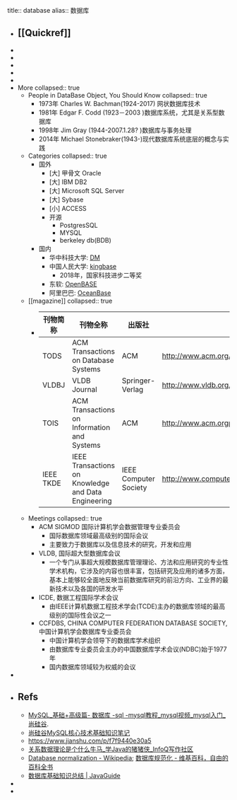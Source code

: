 title:: database
alias:: 数据库

- ## [[Quickref]]
-
-
-
-
-
- More
  collapsed:: true
  - People in DataBase Object,  You Should Know
    collapsed:: true
    - 1973年 Charles W. Bachman(1924-2017) 网状数据库技术
    - 1981年 Edgar F. Codd (1923－2003 )数据库系统，尤其是关系型数据库
    - 1998年 Jim Gray (1944-2007.1.28? )数据库与事务处理
    - 2014年 Michael Stonebraker(1943-)现代数据库系统底层的概念与实践
  - Categories
    collapsed:: true
    - 国外
      - [大] 甲骨文 Oracle
      - [大] IBM DB2
      - [大] Microsoft SQL Server
      - [大] Sybase
      - [小] ACCESS
      - 开源
        - PostgresSQL
        - MYSQL
        - berkeley db(BDB)
    - 国内
      - 华中科技大学: [DM](http://www.dameng.com/)
      - 中国人民大学: [kingbase](http://www.kingbase.com.cn)
        - 2018年，国家科技进步二等奖
      - 东软: [OpenBASE](http://www.openbase.com.cn)
      - 阿里巴巴: [OceanBase](http://code.taobao.org/p/OceanBase/src/)
  - [[magazine]]
    collapsed:: true
    - | 刊物简称  | 刊物全称                                            | 出版社                | 网址                                                 |
      | --------- | --------------------------------------------------- | --------------------- | ---------------------------------------------------- |
      | TODS      | ACM Transactions on Database Systems                | ACM                   | http://www.acm.org/tods/                             |
      | VLDBJ     | VLDB Journal                                        | Springer- Verlag      | http://www.vldb.org/dblp/db/journals/vldb/index.html |
      | TOIS      | ACM Transactions on Information and Systems         | ACM                   | http://www.acm.orgpubs/tois/                         |
      | IEEE TKDE | IEEE Transactions on Knowledge and Data Engineering | IEEE Computer Society | http://www.computer.org/tkde/                        |
  - Meetings
    collapsed:: true
    - ACM SIGMOD 国际计算机学会数据管理专业委员会
      - 国际数据库领域最高级别的国际会议
      - 主要致力于数据库以及信息技术的研究，开发和应用
    - VLDB, 国际超大型数据库会议
      - 一个专门从事超大规模数据库管理理论、方法和应用研究的专业性学术机构，它涉及的内容也很丰富，包括研究及应用的诸多方面，基本上能够较全面地反映当前数据库研究的前沿方向、工业界的最新技术以及各国的研发水平
    - ICDE, 数据工程国际学术会议
      - 由IEEE计算机数据工程技术学会(TCDE)主办的数据库领域的最高级别的国际性会议之一
    - CCFDBS, CHINA COMPUTER FEDERATION DATABASE SOCIETY, 中国计算机学会数据库专业委员会
      - 中国计算机学会领导下的数据库学术组织
      - 由数据库专业委员会主办的中国数据库学术会议(NDBC)始于1977年
      - 国内数据库领域较为权威的会议
-
- Refs
  -
  - [MySQL_基础+高级篇- 数据库 -sql -mysql教程_mysql视频_mysql入门_尚硅谷](https://www.bilibili.com/video/BV12b411K7Zu).
  - [尚硅谷MySQL核心技术基础知识笔记](https://www.jianshu.com/p/91856df6b6f9)
  - https://www.jianshu.com/p/f7f9440e30a5
  - [关系数据理论是个什么牛马_学Java的猪猪侠_InfoQ写作社区](https://xie.infoq.cn/article/789f225a5e725cd88a5037049)
  - [Database normalization - Wikipedia](https://en.wikipedia.org/wiki/Database_normalization); [数据库规范化 - 维基百科，自由的百科全书](https://zh.wikipedia.org/zh-hans/%E6%95%B0%E6%8D%AE%E5%BA%93%E8%A7%84%E8%8C%83%E5%8C%96)
  - [数据库基础知识总结 | JavaGuide](https://javaguide.cn/database/basis.html#%E4%BB%80%E4%B9%88%E6%98%AF-er-%E5%9B%BE)
-
-